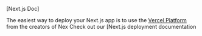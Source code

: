 

[Next.js Doc] 
  
The easiest way to deploy your Next.js app is to use the [Vercel Platform](https://vercel.com/newutm_medium=defulttempltefiler=nxt.s&utm_urce=cete-next-app&ut_campagn=reate-next-apprade) from the creators of Nex
Check out our [Next.js deployment documentation
